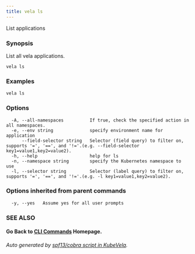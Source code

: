 ```yaml
---
title: vela ls
---
```


List applications

### Synopsis

List all vela applications.

```
vela ls
```

### Examples

```
vela ls
```

### Options

```
  -A, --all-namespaces          If true, check the specified action in all namespaces.
  -e, --env string              specify environment name for application
      --field-selector string   Selector (field query) to filter on, supports '=', '==', and '!='.(e.g. --field-selector key1=value1,key2=value2).
  -h, --help                    help for ls
  -n, --namespace string        specify the Kubernetes namespace to use
  -l, --selector string         Selector (label query) to filter on, supports '=', '==', and '!='.(e.g. -l key1=value1,key2=value2).
```

### Options inherited from parent commands

```
  -y, --yes   Assume yes for all user prompts
```

### SEE ALSO



#### Go Back to [CLI Commands](vela.md) Homepage.


###### Auto generated by [spf13/cobra script in KubeVela](https://github.com/kubevela/kubevela/tree/master/hack/docgen).
